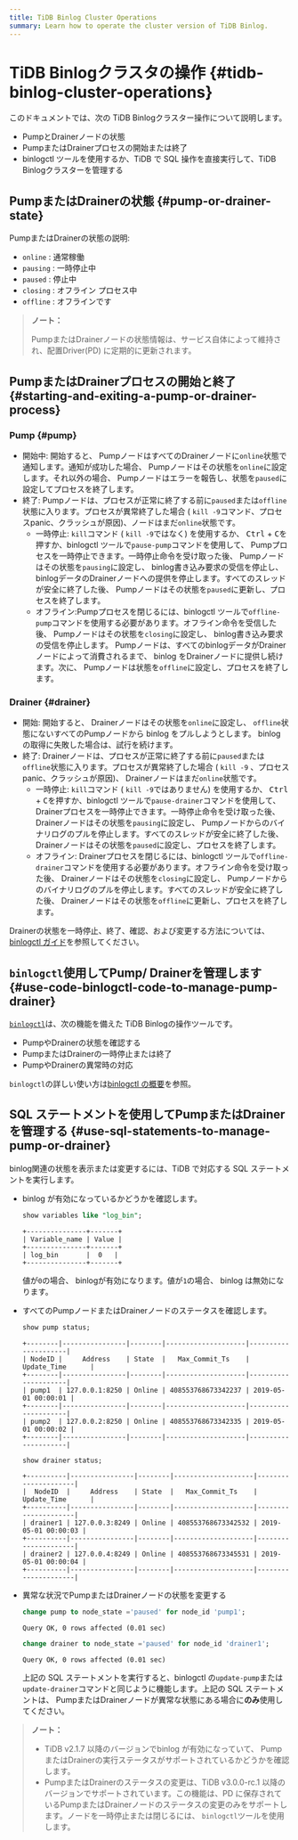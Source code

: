 ```yaml
---
title: TiDB Binlog Cluster Operations
summary: Learn how to operate the cluster version of TiDB Binlog.
---
```


# TiDB Binlogクラスタの操作 {#tidb-binlog-cluster-operations}

このドキュメントでは、次の TiDB Binlogクラスター操作について説明します。

-   PumpとDrainerノードの状態
-   PumpまたはDrainerプロセスの開始または終了
-   binlogctl ツールを使用するか、TiDB で SQL 操作を直接実行して、TiDB Binlogクラスターを管理する

## PumpまたはDrainerの状態 {#pump-or-drainer-state}

PumpまたはDrainerの状態の説明:

-   `online` : 通常稼働
-   `pausing` : 一時停止中
-   `paused` : 停止中
-   `closing` : オフライン プロセス中
-   `offline` : オフラインです

> **ノート：**
>
> PumpまたはDrainerノードの状態情報は、サービス自体によって維持され、配置Driver(PD) に定期的に更新されます。

## PumpまたはDrainerプロセスの開始と終了 {#starting-and-exiting-a-pump-or-drainer-process}

### Pump {#pump}

-   開始中: 開始すると、 PumpノードはすべてのDrainerノードに`online`状態で通知します。通知が成功した場合、 Pumpノードはその状態を`online`に設定します。それ以外の場合、 Pumpノードはエラーを報告し、状態を`paused`に設定してプロセスを終了します。
-   終了: Pumpノードは、プロセスが正常に終了する前に`paused`または`offline`状態に入ります。プロセスが異常終了した場合 ( `kill -9`コマンド、プロセスpanic、クラッシュが原因)、ノードはまだ`online`状態です。
    -   一時停止: `kill`コマンド ( `kill -9`ではなく) を使用するか、 <kbd>Ctrl</kbd> + <kbd>C</kbd>を押すか、binlogctl ツールで`pause-pump`コマンドを使用して、 Pumpプロセスを一時停止できます。一時停止命令を受け取った後、 Pumpノードはその状態を`pausing`に設定し、 binlog書き込み要求の受信を停止し、 binlogデータのDrainerノードへの提供を停止します。すべてのスレッドが安全に終了した後、 Pumpノードはその状態を`paused`に更新し、プロセスを終了します。
    -   オフライン:Pumpプロセスを閉じるには、binlogctl ツールで`offline-pump`コマンドを使用する必要があります。オフライン命令を受信した後、 Pumpノードはその状態を`closing`に設定し、 binlog書き込み要求の受信を停止します。 Pumpノードは、すべてのbinlogデータがDrainerノードによって消費されるまで、 binlog をDrainerノードに提供し続けます。次に、 Pumpノードは状態を`offline`に設定し、プロセスを終了します。

### Drainer {#drainer}

-   開始: 開始すると、 Drainerノードはその状態を`online`に設定し、 `offline`状態にないすべてのPumpノードから binlog をプルしようとします。 binlog の取得に失敗した場合は、試行を続けます。
-   終了: Drainerノードは、プロセスが正常に終了する前に`paused`または`offline`状態に入ります。プロセスが異常終了した場合 ( `kill -9` 、プロセスpanic、クラッシュが原因)、 Drainerノードはまだ`online`状態です。
    -   一時停止: `kill`コマンド ( `kill -9`ではありません) を使用するか、 <kbd>Ctrl</kbd> + <kbd>C</kbd>を押すか、binlogctl ツールで`pause-drainer`コマンドを使用して、 Drainerプロセスを一時停止できます。一時停止命令を受け取った後、 Drainerノードはその状態を`pausing`に設定し、 Pumpノードからのバイナリログのプルを停止します。すべてのスレッドが安全に終了した後、 Drainerノードはその状態を`paused`に設定し、プロセスを終了します。
    -   オフライン: Drainerプロセスを閉じるには、binlogctl ツールで`offline-drainer`コマンドを使用する必要があります。オフライン命令を受け取った後、 Drainerノードはその状態を`closing`に設定し、 Pumpノードからのバイナリログのプルを停止します。すべてのスレッドが安全に終了した後、 Drainerノードはその状態を`offline`に更新し、プロセスを終了します。

Drainerの状態を一時停止、終了、確認、および変更する方法については、 [binlogctl ガイド](/tidb-binlog/binlog-control.md)を参照してください。

## <code>binlogctl</code>使用してPump/ Drainerを管理します {#use-code-binlogctl-code-to-manage-pump-drainer}

[`binlogctl`](https://github.com/pingcap/tidb-binlog/tree/master/binlogctl)は、次の機能を備えた TiDB Binlogの操作ツールです。

-   PumpやDrainerの状態を確認する
-   PumpまたはDrainerの一時停止または終了
-   PumpやDrainerの異常時の対応

`binlogctl`の詳しい使い方は[binlogctl の概要](/tidb-binlog/binlog-control.md)を参照。

## SQL ステートメントを使用してPumpまたはDrainerを管理する {#use-sql-statements-to-manage-pump-or-drainer}

binlog関連の状態を表示または変更するには、TiDB で対応する SQL ステートメントを実行します。

-   binlog が有効になっているかどうかを確認します。

    
    ```sql
    show variables like "log_bin";
    ```

    ```
    +---------------+-------+
    | Variable_name | Value |
    +---------------+-------+
    | log_bin       |  0   |
    +---------------+-------+
    ```

    値が`0`の場合、 binlogが有効になります。値が`1`の場合、 binlog は無効になります。

-   すべてのPumpノードまたはDrainerノードのステータスを確認します。

    
    ```sql
    show pump status;
    ```

    ```
    +--------|----------------|--------|--------------------|---------------------|
    | NodeID |     Address    | State  |   Max_Commit_Ts    |    Update_Time      |
    +--------|----------------|--------|--------------------|---------------------|
    | pump1  | 127.0.0.1:8250 | Online | 408553768673342237 | 2019-05-01 00:00:01 |
    +--------|----------------|--------|--------------------|---------------------|
    | pump2  | 127.0.0.2:8250 | Online | 408553768673342335 | 2019-05-01 00:00:02 |
    +--------|----------------|--------|--------------------|---------------------|
    ```

    
    ```sql
    show drainer status;
    ```

    ```
    +----------|----------------|--------|--------------------|---------------------|
    |  NodeID  |     Address    | State  |   Max_Commit_Ts    |    Update_Time      |
    +----------|----------------|--------|--------------------|---------------------|
    | drainer1 | 127.0.0.3:8249 | Online | 408553768673342532 | 2019-05-01 00:00:03 |
    +----------|----------------|--------|--------------------|---------------------|
    | drainer2 | 127.0.0.4:8249 | Online | 408553768673345531 | 2019-05-01 00:00:04 |
    +----------|----------------|--------|--------------------|---------------------|
    ```

-   異常な状況でPumpまたはDrainerノードの状態を変更する

    
    ```sql
    change pump to node_state ='paused' for node_id 'pump1';
    ```

    ```
    Query OK, 0 rows affected (0.01 sec)
    ```

    
    ```sql
    change drainer to node_state ='paused' for node_id 'drainer1';
    ```

    ```
    Query OK, 0 rows affected (0.01 sec)
    ```

    上記の SQL ステートメントを実行すると、binlogctl の`update-pump`または`update-drainer`コマンドと同じように機能します。上記の SQL ステートメントは、 PumpまたはDrainerノードが異常な状態にある場合に**のみ**使用してください。

> **ノート：**
>
> -   TiDB v2.1.7 以降のバージョンでbinlog が有効になっていて、 PumpまたはDrainerの実行ステータスがサポートされているかどうかを確認します。
> -   PumpまたはDrainerのステータスの変更は、TiDB v3.0.0-rc.1 以降のバージョンでサポートされています。この機能は、PD に保存されているPumpまたはDrainerノードのステータスの変更のみをサポートします。ノードを一時停止または閉じるには、 `binlogctl`ツールを使用します。
